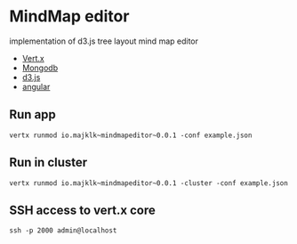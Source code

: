 
# MindMap editor

implementation of d3.js tree layout mind map editor

* [Vert.x](http://vertx.io/)
* [Mongodb](http://www.mongodb.org/)
* [d3.js](http://d3js.org/)
* [angular](http://angularjs.org/)

## Run app

`vertx runmod io.majklk~mindmapeditor~0.0.1 -conf example.json`

## Run in cluster

`vertx runmod io.majklk~mindmapeditor~0.0.1 -cluster -conf example.json`

## SSH access to vert.x core

`ssh -p 2000 admin@localhost`